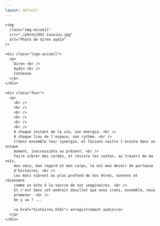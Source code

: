 ```yaml
---
layout: default
---
```

    <img
      class="img-accueil"
      src="./photo/DSC-iuuuiuu.jpg"
      alt="Photo de diren aydin"
    />

    <div class="logo-accueil">
      <p>
        Diren <br />
        Aydin <br />
        Conteuse
      </p>
    </div>

    <div class="four">
      <p>
        <br />
        <br />
        <br />
        <br />
        <br />
        <br />
        À chaque instant de la vie, son énergie. <br />
        À chaque lieu de l'espace, son rythme. <br />
        Créons ensemble leur synergie, et faisons naitre l'écoute dans un unique
        moment, inaccessible au présent. <br />
        Faire vibrer mes cordes, et revivre les contes, au travers de ma voix,
        mon vécu, mon regard et mon corps, là est mon devoir de porteuse
        d'histoires. <br />
        Les mots vibrent au plus profond de nos êtres, sonnent et résonnent
        comme un écho à la source de nos imaginaires. <br />
        Et c'est dans cet endroit douillet que nous irons, ensemble, nous
        promener. <br />
        On y va ? ...

        <a href="histoires.html"> enregistrement audio</a>
      </p>
    </div>
